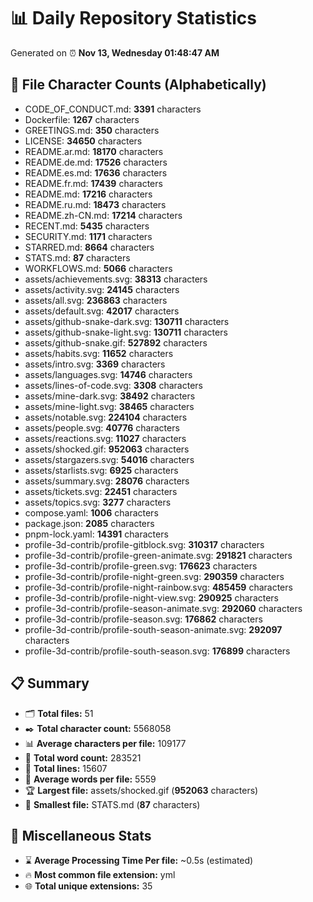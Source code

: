 # 📊 Daily Repository Statistics
Generated on ⏰ **Nov 13, Wednesday 01:48:47 AM**

## 📂 File Character Counts (Alphabetically)
- CODE_OF_CONDUCT.md: **3391** characters
- Dockerfile: **1267** characters
- GREETINGS.md: **350** characters
- LICENSE: **34650** characters
- README.ar.md: **18170** characters
- README.de.md: **17526** characters
- README.es.md: **17636** characters
- README.fr.md: **17439** characters
- README.md: **17216** characters
- README.ru.md: **18473** characters
- README.zh-CN.md: **17214** characters
- RECENT.md: **5435** characters
- SECURITY.md: **1171** characters
- STARRED.md: **8664** characters
- STATS.md: **87** characters
- WORKFLOWS.md: **5066** characters
- assets/achievements.svg: **38313** characters
- assets/activity.svg: **24145** characters
- assets/all.svg: **236863** characters
- assets/default.svg: **42017** characters
- assets/github-snake-dark.svg: **130711** characters
- assets/github-snake-light.svg: **130711** characters
- assets/github-snake.gif: **527892** characters
- assets/habits.svg: **11652** characters
- assets/intro.svg: **3369** characters
- assets/languages.svg: **14746** characters
- assets/lines-of-code.svg: **3308** characters
- assets/mine-dark.svg: **38492** characters
- assets/mine-light.svg: **38465** characters
- assets/notable.svg: **224104** characters
- assets/people.svg: **40776** characters
- assets/reactions.svg: **11027** characters
- assets/shocked.gif: **952063** characters
- assets/stargazers.svg: **54016** characters
- assets/starlists.svg: **6925** characters
- assets/summary.svg: **28076** characters
- assets/tickets.svg: **22451** characters
- assets/topics.svg: **3277** characters
- compose.yaml: **1006** characters
- package.json: **2085** characters
- pnpm-lock.yaml: **14391** characters
- profile-3d-contrib/profile-gitblock.svg: **310317** characters
- profile-3d-contrib/profile-green-animate.svg: **291821** characters
- profile-3d-contrib/profile-green.svg: **176623** characters
- profile-3d-contrib/profile-night-green.svg: **290359** characters
- profile-3d-contrib/profile-night-rainbow.svg: **485459** characters
- profile-3d-contrib/profile-night-view.svg: **290925** characters
- profile-3d-contrib/profile-season-animate.svg: **292060** characters
- profile-3d-contrib/profile-season.svg: **176862** characters
- profile-3d-contrib/profile-south-season-animate.svg: **292097** characters
- profile-3d-contrib/profile-south-season.svg: **176899** characters

## 📋 Summary
- 🗂️ **Total files:** 51
- ✒️ **Total character count:** 5568058
- 📊 **Average characters per file:** 109177
- 📝 **Total word count:** 283521
- 🧾 **Total lines:** 15607
- 📐 **Average words per file:** 5559
- 🏆 **Largest file:** assets/shocked.gif (**952063** characters)
- 🥉 **Smallest file:** STATS.md (**87** characters)

## 🌟 Miscellaneous Stats
- ⌛ **Average Processing Time Per file:** ~0.5s (estimated)
- 🔥 **Most common file extension:** yml
- 🌐 **Total unique extensions:** 35
